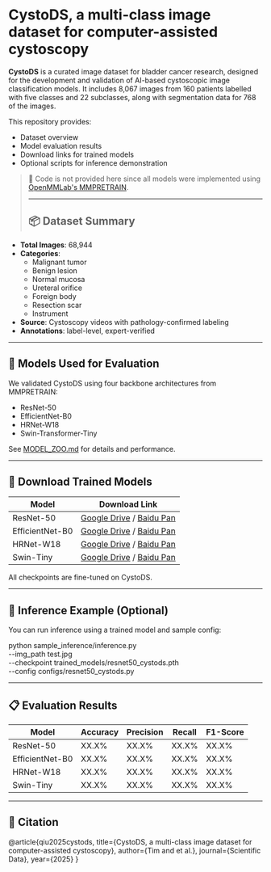 # CystoDS, a multi-class image dataset for computer-assisted cystoscopy
**CystoDS** is a curated image dataset for bladder cancer research, designed for the development and validation of AI-based cystoscopic image classification models. It includes 8,067 images from 160 patients labelled with five classes and 22 subclasses, along with segmentation data for 768 of the images.

This repository provides:
- Dataset overview
- Model evaluation results
- Download links for trained models
- Optional scripts for inference demonstration

> 🔧 Code is not provided here since all models were implemented using [OpenMMLab's MMPRETRAIN](https://github.com/open-mmlab/mmpretrain).
>
> ---
>
> ## 📦 Dataset Summary

- **Total Images**: 68,944
- **Categories**:
  - Malignant tumor
  - Benign lesion
  - Normal mucosa
  - Ureteral orifice
  - Foreign body
  - Resection scar
  - Instrument
- **Source**: Cystoscopy videos with pathology-confirmed labeling
- **Annotations**: label-level, expert-verified

---

## 🧠 Models Used for Evaluation

We validated CystoDS using four backbone architectures from MMPRETRAIN:
- ResNet-50
- EfficientNet-B0
- HRNet-W18
- Swin-Transformer-Tiny

See [MODEL_ZOO.md](./MODEL_ZOO.md) for details and performance.

---

## 🚀 Download Trained Models

| Model                | Download Link                                 |
|---------------------|-----------------------------------------------|
| ResNet-50           | [Google Drive](#) / [Baidu Pan](#)           |
| EfficientNet-B0     | [Google Drive](#) / [Baidu Pan](#)           |
| HRNet-W18           | [Google Drive](#) / [Baidu Pan](#)           |
| Swin-Tiny           | [Google Drive](#) / [Baidu Pan](#)           |

All checkpoints are fine-tuned on CystoDS.

---

## 🧪 Inference Example (Optional)

You can run inference using a trained model and sample config:

python sample_inference/inference.py \
    --img_path test.jpg \
    --checkpoint trained_models/resnet50_cystods.pth \
    --config configs/resnet50_cystods.py

---

## 📋 Evaluation Results

| Model              | Accuracy | Precision | Recall | F1-Score |
|-------------------|----------|-----------|--------|----------|
| ResNet-50         | XX.X%    | XX.X%     | XX.X%  | XX.X%    |
| EfficientNet-B0   | XX.X%    | XX.X%     | XX.X%  | XX.X%    |
| HRNet-W18         | XX.X%    | XX.X%     | XX.X%  | XX.X%    |
| Swin-Tiny         | XX.X%    | XX.X%     | XX.X%  | XX.X%    |

---

## 📌 Citation

@article{qiu2025cystods,
  title={CystoDS, a multi-class image dataset for computer-assisted cystoscopy},
  author={Tim and et al.},
  journal={Scientific Data},
  year={2025}
}

